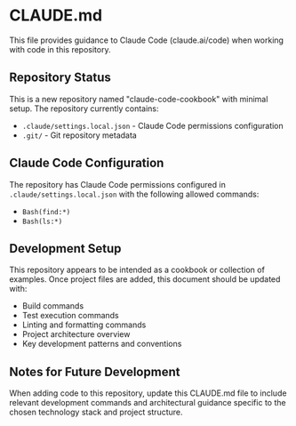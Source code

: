 # CLAUDE.md

This file provides guidance to Claude Code (claude.ai/code) when working with code in this repository.

## Repository Status

This is a new repository named "claude-code-cookbook" with minimal setup. The repository currently contains:
- `.claude/settings.local.json` - Claude Code permissions configuration
- `.git/` - Git repository metadata

## Claude Code Configuration

The repository has Claude Code permissions configured in `.claude/settings.local.json` with the following allowed commands:
- `Bash(find:*)`
- `Bash(ls:*)`

## Development Setup

This repository appears to be intended as a cookbook or collection of examples. Once project files are added, this document should be updated with:
- Build commands
- Test execution commands  
- Linting and formatting commands
- Project architecture overview
- Key development patterns and conventions

## Notes for Future Development

When adding code to this repository, update this CLAUDE.md file to include relevant development commands and architectural guidance specific to the chosen technology stack and project structure.